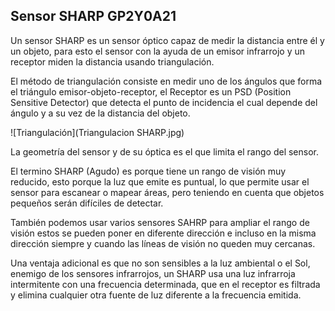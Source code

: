 ##  Sensor SHARP GP2Y0A21

Un sensor SHARP es un sensor óptico capaz de medir la distancia entre él y un objeto, para esto el sensor con la ayuda de un emisor infrarrojo y un receptor miden la distancia usando triangulación.

El método de triangulación consiste en medir uno de los ángulos que forma el  triángulo emisor-objeto-receptor, el Receptor es un PSD (Position Sensitive Detector) que detecta el punto de incidencia el cual depende del ángulo y a su vez de la distancia del objeto.

![Triangulación](Triangulacion SHARP.jpg)

La geometría del sensor y de su óptica es el que limita el rango del sensor.

El termino SHARP (Agudo) es porque tiene un rango de visión muy reducido, esto porque la luz que emite es puntual,  lo que permite usar el sensor para escanear o mapear áreas, pero teniendo en cuenta que objetos pequeños serán difíciles de detectar.

También podemos usar varios sensores SAHRP para ampliar el rango de visión estos se pueden poner en diferente dirección e incluso  en la misma dirección siempre y cuando las líneas de visión no queden muy cercanas.

Una ventaja adicional es que no son sensibles a la luz ambiental o el Sol, enemigo de los sensores infrarrojos, un SHARP usa una luz infrarroja intermitente  con una frecuencia determinada, que en el receptor es filtrada y elimina cualquier otra fuente de luz diferente a la frecuencia emitida.
